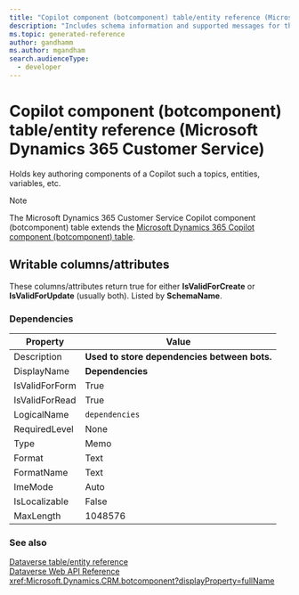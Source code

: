 ```yaml
---
title: "Copilot component (botcomponent) table/entity reference (Microsoft Dynamics 365 Customer Service)"
description: "Includes schema information and supported messages for the Copilot component (botcomponent) table/entity with Microsoft Dynamics 365 Customer Service."
ms.topic: generated-reference
author: gandhamm
ms.author: mgandham
search.audienceType: 
  - developer
---
```


# Copilot component (botcomponent) table/entity reference (Microsoft Dynamics 365 Customer Service)

Holds key authoring components of a Copilot such a topics, entities, variables, etc.

> [!NOTE]
> The Microsoft Dynamics 365 Customer Service Copilot component (botcomponent) table extends the [Microsoft Dynamics 365 Copilot component (botcomponent) table](/dynamics365/developer/reference/entities/botcomponent).



## Writable columns/attributes

These columns/attributes return true for either **IsValidForCreate** or **IsValidForUpdate** (usually both). Listed by **SchemaName**.

### <a name="BKMK_Dependencies"></a> Dependencies

|Property|Value|
|---|---|
|Description|**Used to store dependencies between bots.**|
|DisplayName|**Dependencies**|
|IsValidForForm|True|
|IsValidForRead|True|
|LogicalName|`dependencies`|
|RequiredLevel|None|
|Type|Memo|
|Format|Text|
|FormatName|Text|
|ImeMode|Auto|
|IsLocalizable|False|
|MaxLength|1048576|




### See also

[Dataverse table/entity reference](/power-apps/developer/data-platform/reference/about-entity-reference)  
[Dataverse Web API Reference](/power-apps/developer/data-platform/webapi/reference/about)   
<xref:Microsoft.Dynamics.CRM.botcomponent?displayProperty=fullName>
